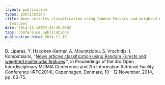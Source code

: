 ```yaml
---
layout: publication
types: publication
title: News articles classification using Random Forests and weighted multimodal
  features
date: 2014-11-10T07:45:39.000Z
tags: conference_publications
publication_date: 2014-11-10
---
```

D. Liparas, Y. Hacohen-Kerner, A. Moumtzidou, S. Vrochidis, I. Kompatsiaris, "[News articles classification using Random Forests and weighted multimodal features](https://link.springer.com/chapter/10.1007%2F978-3-319-12979-2_6).", in Proceedings of the 3rd Open Interdisciplinary MUMIA Conference and 7th Information Retrieval Facility Conference (IRFC2014), Copenhagen, Denmark, 10 - 12 November, 2014, pp. 63-75.
